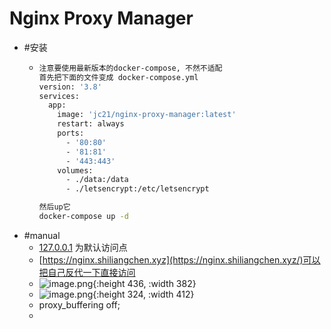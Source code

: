 # Nginx Proxy Manager

- #安装
	- ```bash
	  注意要使用最新版本的docker-compose, 不然不适配
	  首先把下面的文件变成 docker-compose.yml
	  version: '3.8'
	  services:
	    app:
	      image: 'jc21/nginx-proxy-manager:latest'
	      restart: always
	      ports:
	        - '80:80'
	        - '81:81'
	        - '443:443'
	      volumes:
	        - ./data:/data
	        - ./letsencrypt:/etc/letsencrypt
	  
	  然后up它 
	  docker-compose up -d
	  ```
- #manual
	- [127.0.0.1](http://127.0.0.1:81) 为默认访问点
	- [https://nginx.shiliangchen.xyz](https://nginx.shiliangchen.xyz/)可以把自己反代一下直接访问
	- ![image.png](../assets/image_1680473888087_0.png){:height 436, :width 382}
	- ![image.png](../assets/image_1680473899779_0.png){:height 324, :width 412}
	- proxy_buffering off;
	-
